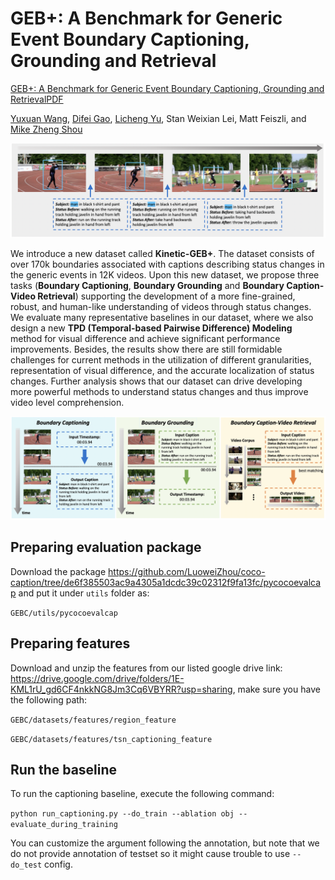 # GEB+: A Benchmark for Generic Event Boundary Captioning, Grounding and Retrieval
[GEB+: A Benchmark for Generic Event Boundary Captioning, Grounding and Retrieval](https://arxiv.org/abs/2204.00486)[PDF](https://arxiv.org/pdf/2204.00486.pdf)

[Yuxuan Wang](https://yuxuanw.me), [Difei Gao](https://scholar.google.com/citations?user=No9OsocAAAAJ&hl=en), [Licheng Yu](https://lichengunc.github.io), Stan Weixian Lei, Matt Feiszli, and [Mike Zheng Shou](https://sites.google.com/view/showlab)


![image](https://github.com/Yuxuan-W/GEB-Plus/blob/master/figures/Cover.png)

We introduce a new dataset called **Kinetic-GEB+**. The dataset consists of over 170k boundaries associated with captions describing status changes in the generic events in 12K videos. Upon this new dataset, we propose three tasks (**Boundary Captioning**, **Boundary Grounding** and **Boundary Caption-Video Retrieval**) supporting the development of a more fine-grained, robust, and human-like understanding of videos through status changes.
We evaluate many representative baselines in our dataset, where we also design a new **TPD (Temporal-based Pairwise Difference) Modeling** method for visual difference and achieve significant performance improvements. Besides, the results show there are still formidable challenges for current methods in the utilization of different granularities, representation of visual difference, and the accurate localization of status changes. Further analysis shows that our dataset can drive developing more powerful methods to understand status changes and thus improve video level comprehension.

![image](https://github.com/Yuxuan-W/GEB-Plus/blob/master/figures/Tasks.png)

## Preparing evaluation package
Download the package https://github.com/LuoweiZhou/coco-caption/tree/de6f385503ac9a4305a1dcdc39c02312f9fa13fc/pycocoevalcap and put it under `utils` folder as:

`GEBC/utils/pycocoevalcap`

## Preparing features
Download and unzip the features from our listed google drive link: https://drive.google.com/drive/folders/1E-KML1rU_gd6CF4nkkNG8Jm3Cq6VBYRR?usp=sharing, make sure you have the following path:

`GEBC/datasets/features/region_feature`

`GEBC/datasets/features/tsn_captioning_feature`

## Run the baseline
To run the captioning baseline, execute the following command:

`python run_captioning.py --do_train --ablation obj --evaluate_during_training`

You can customize the argument following the annotation, but note that we do not provide annotation of testset so it might cause trouble to use  `--do_test` config.
